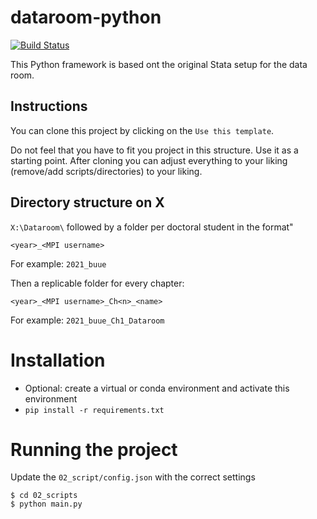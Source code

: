 # dataroom-python

[![Build Status](https://app.travis-ci.com/erikbuunk/ci-test-python.svg?branch=main)](https://app.travis-ci.com/erikbuunk/ci-test-python)

This Python framework is based ont the original Stata setup for the data room.

## Instructions

You can clone this project by clicking on the `Use this template`.

Do not feel that you have to fit you project in this structure. Use it as a starting point. After cloning you can adjust everything to your liking (remove/add scripts/directories) to your liking.

## Directory structure on X

`X:\Dataroom\` followed by a folder per doctoral student in the format"

```
<year>_<MPI username>
```

For example: `2021_buue`

Then a replicable folder for every chapter:

```
<year>_<MPI username>_Ch<n>_<name>
```

For example: `2021_buue_Ch1_Dataroom`

# Installation

- Optional: create a virtual or conda environment and activate this environment
- `pip install -r requirements.txt`

# Running the project

Update the `02_script/config.json` with the correct settings

```
$ cd 02_scripts
$ python main.py
```
